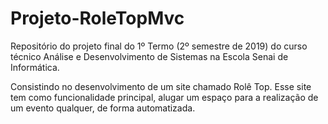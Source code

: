 # Projeto-RoleTopMvc
  Repositório do projeto final do 1º Termo (2º semestre de 2019) do curso técnico Análise e Desenvolvimento de Sistemas na Escola Senai de Informática.

  Consistindo no desenvolvimento de um site chamado Rolê Top. Esse site tem como funcionalidade principal, alugar um espaço para a realização de um evento qualquer, de forma automatizada.
